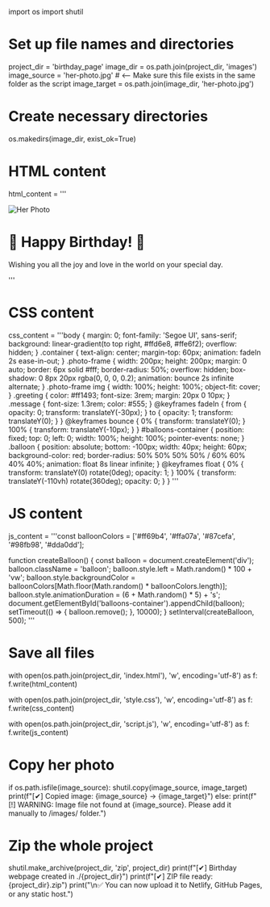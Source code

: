 import os
import shutil

# Set up file names and directories
project_dir = 'birthday_page'
image_dir = os.path.join(project_dir, 'images')
image_source = 'her-photo.jpg'  # <-- Make sure this file exists in the same folder as the script
image_target = os.path.join(image_dir, 'her-photo.jpg')

# Create necessary directories
os.makedirs(image_dir, exist_ok=True)

# HTML content
html_content = '''<!DOCTYPE html>
<html lang="en">
<head>
  <meta charset="UTF-8">
  <title>Happy Birthday!</title>
  <link rel="stylesheet" href="style.css">
  <meta property="og:title" content="🎂 Happy Birthday!" />
  <meta property="og:description" content="Click to see your surprise!" />
  <meta property="og:image" content="images/her-photo.jpg" />
  <meta property="og:url" content="#" />
</head>
<body>
  <div class="container">
    <div class="photo-frame">
      <img src="images/her-photo.jpg" alt="Her Photo">
    </div>
    <h1 class="greeting">🎉 Happy Birthday! 🎂</h1>
    <p class="message">Wishing you all the joy and love in the world on your special day.</p>
  </div>
  <div id="balloons-container"></div>
  <script src="script.js"></script>
</body>
</html>
'''

# CSS content
css_content = '''body {
  margin: 0;
  font-family: 'Segoe UI', sans-serif;
  background: linear-gradient(to top right, #ffd6e8, #ffe6f2);
  overflow: hidden;
}
.container {
  text-align: center;
  margin-top: 60px;
  animation: fadeIn 2s ease-in-out;
}
.photo-frame {
  width: 200px;
  height: 200px;
  margin: 0 auto;
  border: 6px solid #fff;
  border-radius: 50%;
  overflow: hidden;
  box-shadow: 0 8px 20px rgba(0, 0, 0, 0.2);
  animation: bounce 2s infinite alternate;
}
.photo-frame img {
  width: 100%;
  height: 100%;
  object-fit: cover;
}
.greeting {
  color: #ff1493;
  font-size: 3rem;
  margin: 20px 0 10px;
}
.message {
  font-size: 1.3rem;
  color: #555;
}
@keyframes fadeIn {
  from { opacity: 0; transform: translateY(-30px); }
  to { opacity: 1; transform: translateY(0); }
}
@keyframes bounce {
  0% { transform: translateY(0); }
  100% { transform: translateY(-10px); }
}
#balloons-container {
  position: fixed;
  top: 0;
  left: 0;
  width: 100%;
  height: 100%;
  pointer-events: none;
}
.balloon {
  position: absolute;
  bottom: -100px;
  width: 40px;
  height: 60px;
  background-color: red;
  border-radius: 50% 50% 50% 50% / 60% 60% 40% 40%;
  animation: float 8s linear infinite;
}
@keyframes float {
  0% {
    transform: translateY(0) rotate(0deg);
    opacity: 1;
  }
  100% {
    transform: translateY(-110vh) rotate(360deg);
    opacity: 0;
  }
}
'''

# JS content
js_content = '''const balloonColors = ['#ff69b4', '#ffa07a', '#87cefa', '#98fb98', '#dda0dd'];

function createBalloon() {
  const balloon = document.createElement('div');
  balloon.className = 'balloon';
  balloon.style.left = Math.random() * 100 + 'vw';
  balloon.style.backgroundColor = balloonColors[Math.floor(Math.random() * balloonColors.length)];
  balloon.style.animationDuration = (6 + Math.random() * 5) + 's';
  document.getElementById('balloons-container').appendChild(balloon);
  setTimeout(() => { balloon.remove(); }, 10000);
}
setInterval(createBalloon, 500);
'''

# Save all files
with open(os.path.join(project_dir, 'index.html'), 'w', encoding='utf-8') as f:
    f.write(html_content)

with open(os.path.join(project_dir, 'style.css'), 'w', encoding='utf-8') as f:
    f.write(css_content)

with open(os.path.join(project_dir, 'script.js'), 'w', encoding='utf-8') as f:
    f.write(js_content)

# Copy her photo
if os.path.isfile(image_source):
    shutil.copy(image_source, image_target)
    print(f"[✔] Copied image: {image_source} → {image_target}")
else:
    print(f"[!] WARNING: Image file not found at {image_source}. Please add it manually to /images/ folder.")

# Zip the whole project
shutil.make_archive(project_dir, 'zip', project_dir)
print(f"[✔] Birthday webpage created in ./{project_dir}")
print(f"[✔] ZIP file ready: {project_dir}.zip")
print("\n✅ You can now upload it to Netlify, GitHub Pages, or any static host.")
